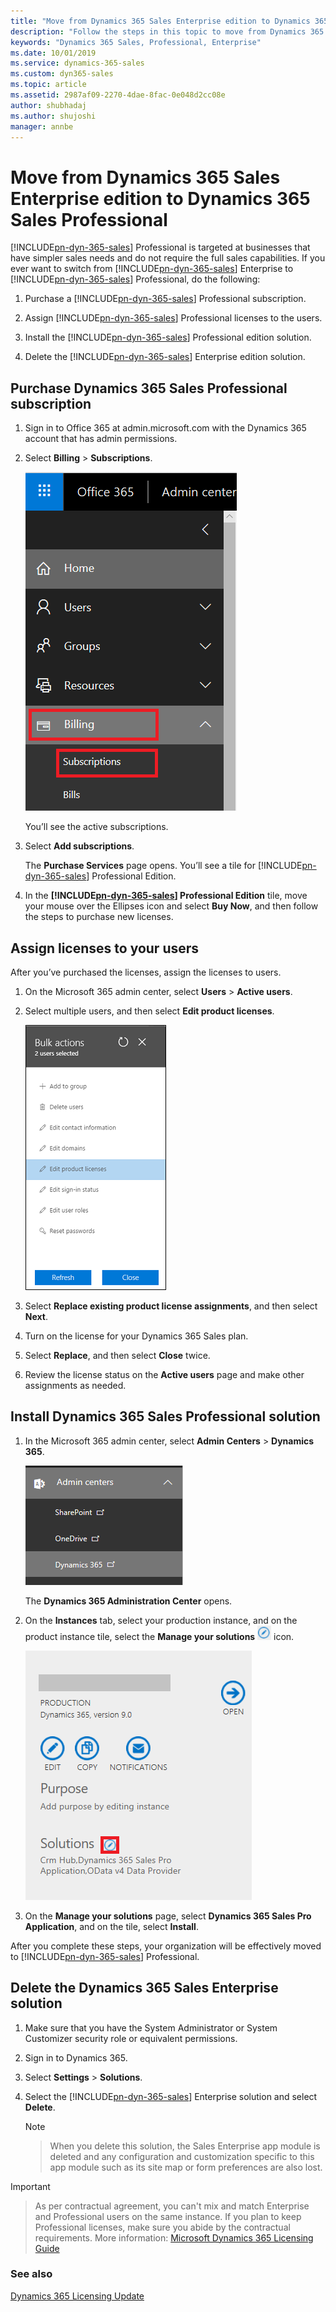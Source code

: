 ```yaml
---
title: "Move from Dynamics 365 Sales Enterprise edition to Dynamics 365 Sales Professional (Dynamics 365 Sales) | MicrosoftDocs"
description: "Follow the steps in this topic to move from Dynamics 365 Sales Enterprise edition to Dynamics 365 Sales Professional."
keywords: "Dynamics 365 Sales, Professional, Enterprise"
ms.date: 10/01/2019
ms.service: dynamics-365-sales
ms.custom: dyn365-sales
ms.topic: article
ms.assetid: 2987af09-2270-4dae-8fac-0e048d2cc08e
author: shubhadaj
ms.author: shujoshi
manager: annbe
---
```


# Move from Dynamics 365 Sales Enterprise edition to Dynamics 365 Sales Professional

[!INCLUDE[pn-dyn-365-sales](../includes/pn-dyn-365-sales.md)] Professional is targeted at businesses that have simpler sales needs and do not require the full sales capabilities. If you ever want to switch from [!INCLUDE[pn-dyn-365-sales](../includes/pn-dyn-365-sales.md)] Enterprise to [!INCLUDE[pn-dyn-365-sales](../includes/pn-dyn-365-sales.md)] Professional, do the following:

1.	Purchase a [!INCLUDE[pn-dyn-365-sales](../includes/pn-dyn-365-sales.md)] Professional subscription.

2.	Assign [!INCLUDE[pn-dyn-365-sales](../includes/pn-dyn-365-sales.md)] Professional licenses to the users.

3.	Install the [!INCLUDE[pn-dyn-365-sales](../includes/pn-dyn-365-sales.md)] Professional edition solution.

4.	Delete the [!INCLUDE[pn-dyn-365-sales](../includes/pn-dyn-365-sales.md)] Enterprise edition solution.


## Purchase Dynamics 365 Sales Professional subscription

1.  Sign in to Office 365 at admin.microsoft.com with the Dynamics 365 account that has admin permissions.

2.  Select **Billing** > **Subscriptions**.

    ![Select Subscriptions](media/subscription-office-365-admin-center.png "Select Subscriptions")

    You’ll see the active subscriptions. 

3.  Select **Add subscriptions**.

    The **Purchase Services** page opens. You’ll see a tile for [!INCLUDE[pn-dyn-365-sales](../includes/pn-dyn-365-sales.md)] Professional Edition.

4.	In the **[!INCLUDE[pn-dyn-365-sales](../includes/pn-dyn-365-sales.md)] Professional Edition** tile, move your mouse over the Ellipses icon and select **Buy Now**, and then follow the steps to purchase new licenses. 

## Assign licenses to your users

After you’ve purchased the licenses, assign the licenses to users. 

1.	On the Microsoft 365 admin center, select **Users** > **Active users**.

2.	Select multiple users, and then select **Edit product licenses**. 
    
    ![Bulk action to edit multiple product licenses](media/bulk-actions-edit-product-licenses.png "Bulk action to edit multiple product licenses")

3.	Select **Replace existing product license assignments**, and then select **Next**. 

4.	Turn on the license for your Dynamics 365 Sales plan. 

5.	Select **Replace**, and then select **Close** twice. 

6.	Review the license status on the **Active users** page and make other assignments as needed. 

## Install Dynamics 365 Sales Professional solution

1.	In the Microsoft 365 admin center, select **Admin Centers** > **Dynamics 365**.

    ![Dynamics 365 admin center in Office 365 nav bar](media/select-admin-center.png "Dynamics 365 admin center in Office 365 nav bar")
    
    The **Dynamics 365 Administration Center** opens.

2.	On the **Instances** tab, select your production instance, and on the product instance tile, select the **Manage your solutions** ![Manage your solutions](media/manage-your-solutions.png "Manage your solutions") icon.

    ![Production instance on the Instances tab](media/production-instance-on-instances-tab.png "Production instance on the Instances tab")

3.	On the **Manage your solutions** page, select **Dynamics 365 Sales Pro Application**, and on the tile, select **Install**.

After you complete these steps, your organization will be effectively moved to [!INCLUDE[pn-dyn-365-sales](../includes/pn-dyn-365-sales.md)] Professional.


## Delete the Dynamics 365 Sales Enterprise solution

1.	Make sure that you have the System Administrator or System Customizer security role or equivalent permissions.

2.	Sign in to Dynamics 365. 

3.	Select **Settings** > **Solutions**. 

4.	Select the [!INCLUDE[pn-dyn-365-sales](../includes/pn-dyn-365-sales.md)] Enterprise solution and select **Delete**. 

    > [!NOTE]

    > When you delete this solution, the Sales Enterprise app module is deleted and any configuration and customization specific to this app module such as its site map or form preferences are also lost.


> [!IMPORTANT]

> As per contractual agreement, you can't mix and match Enterprise and Professional users on the same instance. If you plan to keep Professional licenses, make sure you abide by the contractual requirements. More information: [Microsoft Dynamics 365 Licensing Guide](https://go.microsoft.com/fwlink/?LinkId=866544)


### See also

[Dynamics 365 Licensing Update](https://docs.microsoft.com/en-us/dynamics365/licensing/update)
